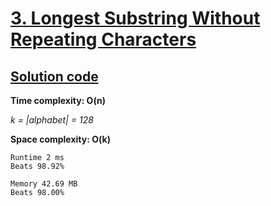 # [3. Longest Substring Without Repeating Characters](https://leetcode.com/problems/longest-substring-without-repeating-characters/)

## [Solution code](https://github.com/alexengrig/leetcode/blob/main/src/main/java/dev/alexengrig/leetcode/_3_longest_substring_without_repeating_characters/Solution.java)

**Time complexity: O(n)**

_k = |alphabet| = 128_

**Space complexity: O(k)**

```
Runtime 2 ms
Beats 98.92%

Memory 42.69 MB
Beats 98.00%
```

